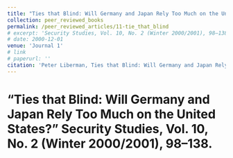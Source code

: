 ```yaml
---
title: "Ties that Blind: Will Germany and Japan Rely Too Much on the United States?"
collection: peer_reviewed_books
permalink: /peer_reviewed_articles/11-tie_that_blind
# excerpt: 'Security Studies, Vol. 10, No. 2 (Winter 2000/2001), 98–138.'
# date: 2000-12-01
venue: 'Journal 1'
# link
# paperurl: ''
citation: 'Peter Liberman, Ties that Blind: Will Germany and Japan Rely Too Much on the United States?” Security Studies, Vol. 10, No. 2 (Winter 2000/2001), 98–138.'
---
```

# “Ties that Blind: Will Germany and Japan Rely Too Much on the United States?” Security Studies, Vol. 10, No. 2 (Winter 2000/2001), 98–138.
<!-- [Download paper here](http://academicpages.github.io/files/paper1.pdf) -->

<!-- Recommended citation: Your Name, You. (2009). "Paper Title Number 1." <i>Journal 1</i>. 1(1). -->
